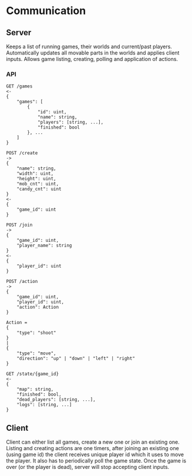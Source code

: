 # Communication

## Server

Keeps a list of running games, their worlds and current/past players. Automatically updates all
movable parts in the worlds and applies client inputs. Allows game listing, creating, polling
and application of actions.

### API

```
GET /games
<-
{
    "games": [
        {
            "id": uint,
            "name": string,
            "players": [string, ...],
            "finished": bool
        }, ...
    ]
}

POST /create
->
{
    "name": string,
    "width": uint,
    "height": uint,
    "mob_cnt": uint,
    "candy_cnt": uint
}
<-
{
    "game_id": uint
}

POST /join
->
{
    "game_id": uint,
    "player_name": string
}
<-
{
    "player_id": uint
}

POST /action
->
{
    "game_id": uint,
    "player_id": uint,
    "action": Action
}

Action =
{
    "type": "shoot"
}
|
{
    "type": "move",
    "direction": "up" | "down" | "left" | "right"
}

GET /state/{game_id}
<-
{
    "map": string,
    "finished": bool,
    "dead_players": [string, ...],
    "logs": [string, ...]
}

```

## Client

Client can either list all games, create a new one or join an existing one. Listing and creating
actions are one timers, after joining an existing one (using game id) the client receives unique
player id which it uses to move the player. It also has to periodically poll the game state.
Once the game is over (or the player is dead), server will stop accepting client inputs.
